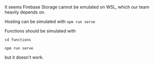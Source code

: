It seems Firebase Storage cannot be emulated on WSL, which our team heavily depends on.

Hosting can be simulated with ``npm run serve``

Functions should be simulated with

``cd functions``

``npm run serve``

but it doesn't work.
